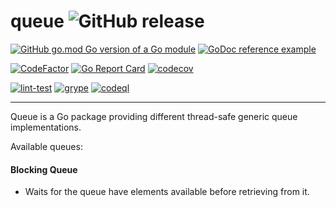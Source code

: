 # queue ![GitHub release](https://img.shields.io/github/v/tag/adrianbrad/queue)

[![GitHub go.mod Go version of a Go module](https://img.shields.io/github/go-mod/go-version/adrianbrad/queue)](https://github.com/adrianbrad/queue)
[![GoDoc reference example](https://img.shields.io/badge/godoc-reference-blue.svg)](https://pkg.go.dev/github.com/adrianbrad/queue)

[![CodeFactor](https://www.codefactor.io/repository/github/adrianbrad/queue/badge)](https://www.codefactor.io/repository/github/adrianbrad/queue)
[![Go Report Card](https://goreportcard.com/badge/github.com/adrianbrad/queue)](https://goreportcard.com/report/github.com/adrianbrad/queue)
[![codecov](https://codecov.io/gh/adrianbrad/queue/branch/main/graph/badge.svg)](https://codecov.io/gh/adrianbrad/queue)

[![lint-test](https://github.com/adrianbrad/queue/actions/workflows/lint-test.yaml/badge.svg)](https://github.com/adrianbrad/queue/actions?query=workflow%3Alint-test)
[![grype](https://github.com/adrianbrad/queue/actions/workflows/grype.yaml/badge.svg)](https://github.com/adrianbrad/queue/actions?query=workflow%3Agrype)
[![codeql](https://github.com/adrianbrad/queue/actions/workflows/codeql.yaml/badge.svg)](https://github.com/adrianbrad/queue/actions?query=workflow%3ACodeQL)

---

Queue is a Go package providing different thread-safe generic queue implementations.

Available queues:
#### Blocking Queue
  - Waits for the queue have elements available before retrieving from it.